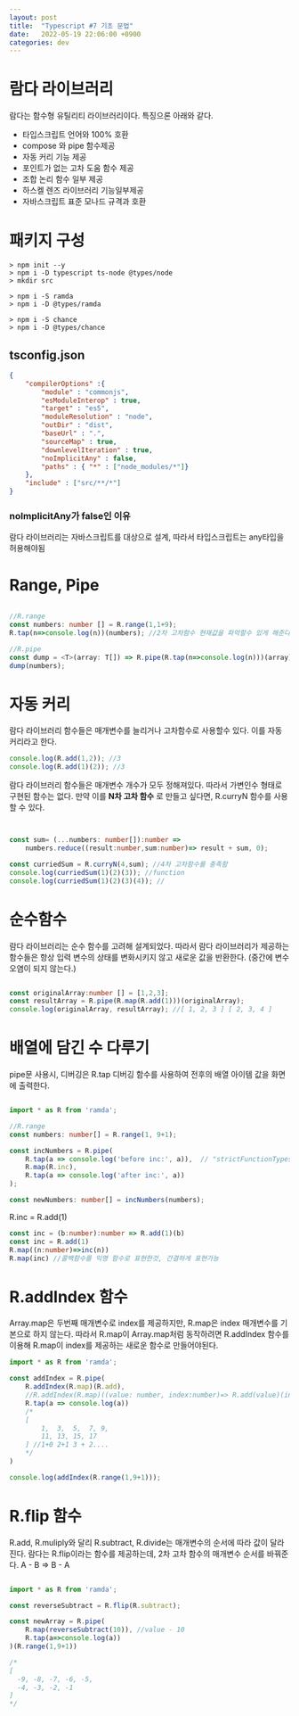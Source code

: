 ```yaml
---
layout: post
title:  "Typescript #7 기초 문법" 
date:   2022-05-19 22:06:00 +0900
categories: dev
---
```


# 람다 라이브러리
람다는 함수형 유틸리티 라이브러리이다. 특징으론 아래와 같다.
- 타입스크립트 언어와 100% 호환
- compose 와 pipe 함수제공
- 자동 커리 기능 제공
- 포인트가 없는 고차 도움 함수 제공
- 조합 논리 함수 일부 제공
- 하스켈 렌즈 라이브러리 기능일부제공
- 자바스크립트 표준 모나드 규격과 호환

# 패키지 구성
~~~ 
> npm init --y
> npm i -D typescript ts-node @types/node
> mkdir src

> npm i -S ramda
> npm i -D @types/ramda

> npm i -S chance
> npm i -D @types/chance
~~~

## tsconfig.json
~~~ json
{
    "compilerOptions" :{
        "module" : "commonjs",
        "esModuleInterop" : true,
        "target" : "es5",
        "moduleResolution" : "node",
        "outDir" : "dist",
        "baseUrl" : ".",
        "sourceMap" : true,
        "downlevelIteration" : true,
        "noImplicitAny" : false,
        "paths" : { "*" : ["node_modules/*"]}
    },
    "include" : ["src/**/*"]
}
~~~

### noImplicitAny가 false인 이유
람다 라이브러리는 자바스크립트를 대상으로 설계, 따라서 타입스크립트는 any타입을 허용해야됨

# Range, Pipe
~~~ typescript

//R.range
const numbers: number [] = R.range(1,1+9);
R.tap(n=>console.log(n))(numbers); //2차 고차함수 현재값을 파악할수 있게 해준다.

//R.pipe 
const dump = <T>(array: T[]) => R.pipe(R.tap(n=>console.log(n)))(array) as T[];
dump(numbers);

~~~

# 자동 커리
람다 라이브러리 함수들은 매개변수를 늘리거나 고차함수로 사용할수 있다. 이를 자동 커리라고 한다.

~~~ typescript
console.log(R.add(1,2)); //3
console.log(R.add(1)(2)); //3
~~~

람다 라이브러리 함수들은 매개변수 개수가 모두 정해져있다. 따라서 가변인수 형태로 구현된 함수는 없다. 만약 이를 **N차 고차 함수** 로 만들고 싶다면, R.curryN 함수를 사용할 수 있다.

~~~ typescript


const sum= (...numbers: number[]):number =>
    numbers.reduce((result:number,sum:number)=> result + sum, 0);

const curriedSum = R.curryN(4,sum); //4차 고차함수를 충족함
console.log(curriedSum(1)(2)(3)); //function
console.log(curriedSum(1)(2)(3)(4)); //

~~~

# 순수함수
람다 라이브러리는 순수 함수를 고려해 설계되었다. 따라서 람다 라이브러리가 제공하는 함수들은 항상 입력 변수의 상태를 변화시키지 않고 새로운 값을 반환한다.
(중간에 변수 오염이 되지 않는다.)
~~~ typescript

const originalArray:number [] = [1,2,3];
const resultArray = R.pipe(R.map(R.add(1)))(originalArray);
console.log(originalArray, resultArray); //[ 1, 2, 3 ] [ 2, 3, 4 ]
~~~

# 배열에 담긴 수 다루기
pipe문 사용시, 디버깅은 R.tap 디버깅 함수를 사용하여 전후의 배열 아이템 값을 화면에 출력한다.

~~~ typescript

import * as R from 'ramda';

//R.range
const numbers: number[] = R.range(1, 9+1);

const incNumbers = R.pipe(
    R.tap(a => console.log('before inc:', a)),  // "strictFunctionTypes": false, 이게 아니면 TS2769: No overload matches this call.   The last overload gave the following error. 오류 발생
    R.map(R.inc),
    R.tap(a => console.log('after inc:', a))
);

const newNumbers: number[] = incNumbers(numbers);
~~~

R.inc = R.add(1)
~~~ typescript
const inc = (b:number):number => R.add(1)(b)
const inc = R.add(1)
R.map((n:number)=>inc(n))
R.map(inc) //콜백함수를 익명 함수로 표현한것, 간결하게 표현가능
~~~

# R.addIndex 함수
Array.map은 두번째 매개변수로 index를 제공하지만, R.map은 index 매개변수를 기본으로 하지 않는다. 따라서 R.map이 Array.map처럼 동작하려면 R.addIndex 함수를 이용해 R.map이 index를 제공하는 새로운 함수로 만들어야된다.

~~~ ts
import * as R from 'ramda';

const addIndex = R.pipe(
    R.addIndex(R.map)(R.add),
    //R.addIndex(R.map)((value: number, index:number)=> R.add(value)(index)),
    R.tap(a => console.log(a))
    /*
    [
        1,  3,  5,  7, 9,
        11, 13, 15, 17
    ] //1+0 2+1 3 + 2....
    */
)

console.log(addIndex(R.range(1,9+1)));
~~~

# R.flip 함수
R.add, R.muliply와 달리 R.subtract, R.divide는 매개변수의 순서에 따라 값이 달라진다. 람다는 R.flip이라는 함수를 제공하는데, 2차 고차 함수의 매개변수 순서를 바꿔준다. A - B => B - A

~~~ typescript

import * as R from 'ramda';

const reverseSubtract = R.flip(R.subtract);

const newArray = R.pipe(
    R.map(reverseSubtract(10)), //value - 10
    R.tap(a=>console.log(a))
)(R.range(1,9+1)) 

/*
[
  -9, -8, -7, -6, -5,
  -4, -3, -2, -1
]
*/
~~~

